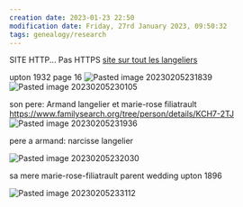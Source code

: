 ```yaml
---
creation date: 2023-01-23 22:50
modification date: Friday, 27rd January 2023, 09:50:32
tags: genealogy/research
---
```


SITE HTTP... Pas HTTPS
[site sur tout les langeliers](http://serveurqnap01.myqnapcloud.com:8000/site/ui12.htm)



upton 1932 page 16
![Pasted image 20230205231839](Pasted%20image%2020230205231839.png)
![Pasted image 20230205230105](Pasted%20image%2020230205230105.png)

son pere: Armand langelier et marie-rose filiatrault
https://www.familysearch.org/tree/person/details/KCH7-2TJ
![Pasted image 20230205231936](Pasted%20image%2020230205231936.png)

pere a armand: narcisse langelier


![Pasted image 20230205232030](Pasted%20image%2020230205232030.png)

sa mere marie-rose-filiatrault parent
wedding upton 1896

![Pasted image 20230205233112](Pasted%20image%2020230205233112.png)